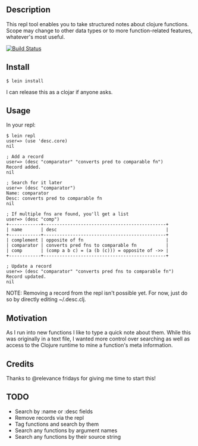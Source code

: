 ## Description

This repl tool enables you to take structured notes about clojure functions. Scope may change to
other data types or to more function-related features, whatever's most useful.

[![Build Status](https://travis-ci.org/cldwalker/desc.png?branch=master)](https://travis-ci.org/cldwalker/desc)

## Install

```
$ lein install
```

I can release this as a clojar if anyone asks.

## Usage

In your repl:

```
$ lein repl
user=> (use 'desc.core)
nil

; Add a record
user=> (desc "comparator" "converts pred to comparable fn")
Record added.
nil

; Search for it later
user=> (desc "comparator")
Name: comparator
Desc: converts pred to comparable fn
nil

; If multiple fns are found, you'll get a list
user=> (desc "comp")
+------------+----------------------------------------------+
| name       | desc                                         |
+------------+----------------------------------------------+
| complement | opposite of fn                               |
| comparator | converts pred fns to comparable fn           |
| comp       | (comp a b c) = (a (b (c))) = opposite of ->> |
+------------+----------------------------------------------+

; Update a record
user=> (desc "comparator" "converts pred fns to comparable fn")
Record updated.
nil
```

NOTE: Removing a record from the repl isn't possible yet. For now, just do so by directly editing ~/.desc.clj.

## Motivation

As I run into new functions I like to type a quick note about them. While this was originally in a
text file, I wanted more control over searching as well as access to the Clojure runtime to
mine a function's meta information.


## Credits

Thanks to @relevance fridays for giving me time to start this!

## TODO

* Search by :name or :desc fields
* Remove records via the repl
* Tag functions and search by them
* Search any functions by argument names
* Search any functions by their source string
